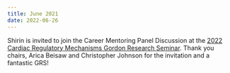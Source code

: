 ```yaml
---
title: June 2021
date: 2022-06-26
---
```


Shirin is invited to join the Career Mentoring Panel Discussion at the [2022 Cardiac Regulatory Mechanisms Gordon Research Seminar](https://www.grc.org/cardiac-regulatory-mechanisms-grs-conference/2022/). Thank you chairs, Arica Beisaw and Christopher Johnson for the invitation and a fantastic GRS!

<!--more-->
